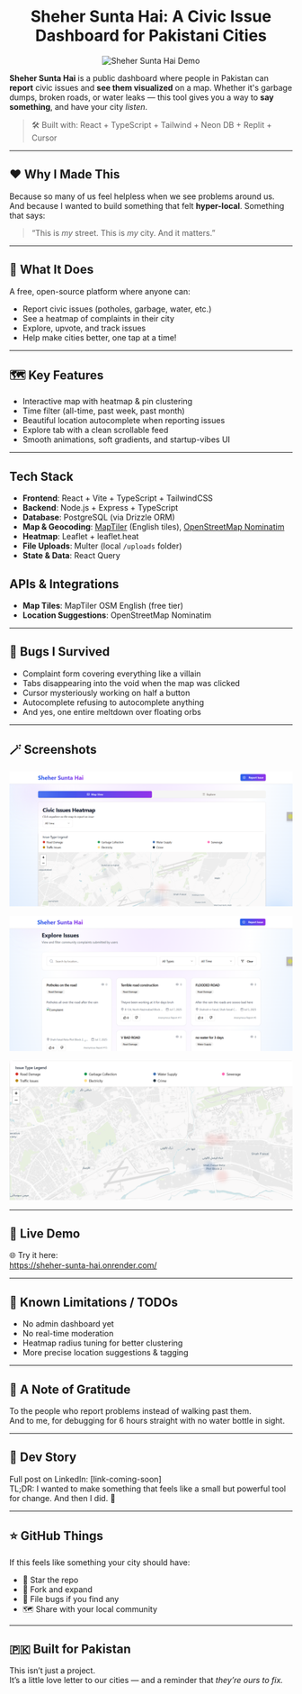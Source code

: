 <div align="center">
  
# Sheher Sunta Hai: A Civic Issue Dashboard for Pakistani Cities

</div>

<p align="center">
  <img src="screenshots/sheher-sunta-hai-demo.gif" alt="Sheher Sunta Hai Demo" width="400"/>
</p>

**Sheher Sunta Hai** is a public dashboard where people in Pakistan can **report** civic issues and **see them visualized** on a map. Whether it's garbage dumps, broken roads, or water leaks — this tool gives you a way to **say something**, and have your city *listen*.

> 🛠️ Built with: React + TypeScript + Tailwind + Neon DB + Replit + Cursor

---

## ❤️ Why I Made This

Because so many of us feel helpless when we see problems around us.  
And because I wanted to build something that felt **hyper-local**. Something that says:

> “This is *my* street. This is *my* city. And it matters.”


---

## 📌 What It Does

A free, open-source platform where anyone can:
- Report civic issues (potholes, garbage, water, etc.)
- See a heatmap of complaints in their city
- Explore, upvote, and track issues
- Help make cities better, one tap at a time!

---

## 🗺️ Key Features

- Interactive map with heatmap & pin clustering  
- Time filter (all-time, past week, past month)  
- Beautiful location autocomplete when reporting issues  
- Explore tab with a clean scrollable feed  
- Smooth animations, soft gradients, and startup-vibes UI

---

## Tech Stack
- **Frontend**: React + Vite + TypeScript + TailwindCSS
- **Backend**: Node.js + Express + TypeScript
- **Database**: PostgreSQL (via Drizzle ORM)
- **Map & Geocoding**: [MapTiler](https://www.maptiler.com/) (English tiles), [OpenStreetMap Nominatim](https://nominatim.openstreetmap.org/)
- **Heatmap**: Leaflet + leaflet.heat
- **File Uploads**: Multer (local `/uploads` folder)
- **State & Data**: React Query

## APIs & Integrations
- **Map Tiles**: MapTiler OSM English (free tier)
- **Location Suggestions**: OpenStreetMap Nominatim

---

## 🐛 Bugs I Survived

- Complaint form covering everything like a villain  
- Tabs disappearing into the void when the map was clicked  
- Cursor mysteriously working on half a button  
- Autocomplete refusing to autocomplete anything  
- And yes, one entire meltdown over floating orbs

---

## 🪄 Screenshots

<p align="center">
  <img src="screenshots/shehersuntahai-mapview.png" alt="Sheher Sunta Hai map"/>
</p>
<p align="center">
  <img src="screenshots/shehersuntahai-exploreview.png" alt="Sheher Sunta Hai explore"/>
</p>
<p align="center">
  <img src="screenshots/shehersuntahai-heatmap.png" alt="Sheher Sunta Hai heatmap"/>
</p>

---

## 💖 Live Demo

🌐 Try it here:  
https://sheher-sunta-hai.onrender.com/

---

## 🚧 Known Limitations / TODOs

- No admin dashboard yet  
- No real-time moderation  
- Heatmap radius tuning for better clustering  
- More precise location suggestions & tagging  

---

## 🙏 A Note of Gratitude

To the people who report problems instead of walking past them.  
And to me, for debugging for 6 hours straight with no water bottle in sight.

---

## 🧵 Dev Story

Full post on LinkedIn: [link-coming-soon]  
TL;DR: I wanted to make something that feels like a small but powerful tool for change. And then I did. 💫

---

## ⭐ GitHub Things

If this feels like something your city should have:

- 🌟 Star the repo  
- 🍴 Fork and expand  
- 🐞 File bugs if you find any  
- 🗺️ Share with your local community

---

## 🇵🇰  Built for Pakistan

This isn’t just a project.  
It’s a little love letter to our cities — and a reminder that *they’re ours to fix.*

